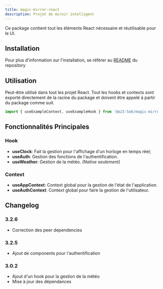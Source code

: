 ```yaml
---
title: magic-mirror-react
description: Projet de miroir intelligent
---
```


Ce package contient tout les éléments React nécessaire et réutilisable pour le UI.

## Installation
Pour plus d'information sur l'installation, se référer au [README](../README.md#installation) du repository

## Utilisation
Peut-être utilisé dans tout les projet React. Tout les hooks et contexts sont exporté directement de la racine du package et doivent être appelé à partir du package comme suit.

```typescript
import { useExampleContext, useExampleHook } from '@a23-5a6/magic-mirror-react'
```
## Fonctionnalités Principales
### Hook
- **useClock**: Fait la gestion pour l'affichage d'un horloge en temps réel;
- **useAuth**: Gestion des fonctions de l'authentification.
- **useWeather**: Gestion de la météo. *(Native seulement)*
### Context
- **useAppContext**:  Context global pour la gestion de l'état de l'application.
- **useAuthContext**: Context global pour faire la gestion de l'utilisateur.

## Changelog

### 3.2.6
- Correction des peer dependencies
  
### 3.2.5
- Ajout de components pour l'authentification

### 3.0.2
- Ajout d'un hook pour la gestion de la météo
- Mise à jour des dépendances